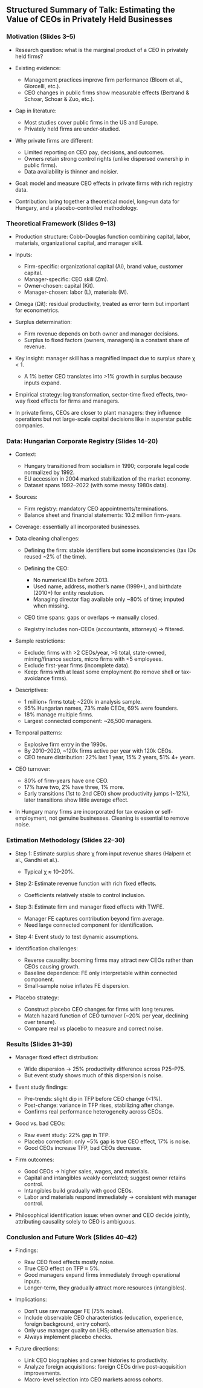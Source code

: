 ## Structured Summary of Talk: Estimating the Value of CEOs in Privately Held Businesses

### Motivation (Slides 3–5)

* Research question: what is the marginal product of a CEO in privately held firms?
* Existing evidence:

  * Management practices improve firm performance (Bloom et al., Giorcelli, etc.).
  * CEO changes in public firms show measurable effects (Bertrand & Schoar, Schoar & Zuo, etc.).
* Gap in literature:

  * Most studies cover public firms in the US and Europe.
  * Privately held firms are under-studied.
* Why private firms are different:

  * Limited reporting on CEO pay, decisions, and outcomes.
  * Owners retain strong control rights (unlike dispersed ownership in public firms).
  * Data availability is thinner and noisier.
* Goal: model and measure CEO effects in private firms with rich registry data.
* Contribution: bring together a theoretical model, long-run data for Hungary, and a placebo-controlled methodology.

### Theoretical Framework (Slides 9–13)

* Production structure: Cobb-Douglas function combining capital, labor, materials, organizational capital, and manager skill.
* Inputs:

  * Firm-specific: organizational capital (Ai), brand value, customer capital.
  * Manager-specific: CEO skill (Zm).
  * Owner-chosen: capital (Kit).
  * Manager-chosen: labor (L), materials (M).
* Omega (Ωit): residual productivity, treated as error term but important for econometrics.
* Surplus determination:

  * Firm revenue depends on both owner and manager decisions.
  * Surplus to fixed factors (owners, managers) is a constant share of revenue.
* Key insight: manager skill has a magnified impact due to surplus share χ < 1.

  * A 1% better CEO translates into >1% growth in surplus because inputs expand.
* Empirical strategy: log transformation, sector-time fixed effects, two-way fixed effects for firms and managers.
* <digression>In private firms, CEOs are closer to plant managers: they influence operations but not large-scale capital decisions like in superstar public companies.</digression>

### Data: Hungarian Corporate Registry (Slides 14–20)

* Context:

  * Hungary transitioned from socialism in 1990; corporate legal code normalized by 1992.
  * EU accession in 2004 marked stabilization of the market economy.
  * Dataset spans 1992–2022 (with some messy 1980s data).
* Sources:

  * Firm registry: mandatory CEO appointments/terminations.
  * Balance sheet and financial statements: 10.2 million firm-years.
* Coverage: essentially all incorporated businesses.
* Data cleaning challenges:

  * Defining the firm: stable identifiers but some inconsistencies (tax IDs reused \~2% of the time).
  * Defining the CEO:

    * No numerical IDs before 2013.
    * Used name, address, mother’s name (1999+), and birthdate (2010+) for entity resolution.
    * Managing director flag available only \~80% of time; imputed when missing.
  * CEO time spans: gaps or overlaps → manually closed.
  * Registry includes non-CEOs (accountants, attorneys) → filtered.
* Sample restrictions:

  * Exclude: firms with >2 CEOs/year, >6 total, state-owned, mining/finance sectors, micro firms with <5 employees.
  * Exclude first-year firms (incomplete data).
  * Keep: firms with at least some employment (to remove shell or tax-avoidance firms).
* Descriptives:

  * 1 million+ firms total; \~220k in analysis sample.
  * 95% Hungarian names, 73% male CEOs, 69% were founders.
  * 18% manage multiple firms.
  * Largest connected component: \~26,500 managers.
* Temporal patterns:

  * Explosive firm entry in the 1990s.
  * By 2010–2020, \~120k firms active per year with 120k CEOs.
  * CEO tenure distribution: 22% last 1 year, 15% 2 years, 51% 4+ years.
* CEO turnover:

  * 80% of firm-years have one CEO.
  * 17% have two, 2% have three, 1% more.
  * Early transitions (1st to 2nd CEO) show productivity jumps (\~12%), later transitions show little average effect.
* <digression>In Hungary many firms are incorporated for tax evasion or self-employment, not genuine businesses. Cleaning is essential to remove noise.</digression>

### Estimation Methodology (Slides 22–30)

* Step 1: Estimate surplus share χ from input revenue shares (Halpern et al., Gandhi et al.).

  * Typical χ ≈ 10–20%.
* Step 2: Estimate revenue function with rich fixed effects.

  * Coefficients relatively stable to control inclusion.
* Step 3: Estimate firm and manager fixed effects with TWFE.

  * Manager FE captures contribution beyond firm average.
  * Need large connected component for identification.
* Step 4: Event study to test dynamic assumptions.
* Identification challenges:

  * Reverse causality: booming firms may attract new CEOs rather than CEOs causing growth.
  * Baseline dependence: FE only interpretable within connected component.
  * Small-sample noise inflates FE dispersion.
* Placebo strategy:

  * Construct placebo CEO changes for firms with long tenures.
  * Match hazard function of CEO turnover (\~20% per year, declining over tenure).
  * Compare real vs placebo to measure and correct noise.

### Results (Slides 31–39)

* Manager fixed effect distribution:

  * Wide dispersion → 25% productivity difference across P25–P75.
  * But event study shows much of this dispersion is noise.
* Event study findings:

  * Pre-trends: slight dip in TFP before CEO change (<1%).
  * Post-change: variance in TFP rises, stabilizing after change.
  * Confirms real performance heterogeneity across CEOs.
* Good vs. bad CEOs:

  * Raw event study: 22% gap in TFP.
  * Placebo correction: only \~5% gap is true CEO effect, 17% is noise.
  * Good CEOs increase TFP, bad CEOs decrease.
* Firm outcomes:

  * Good CEOs → higher sales, wages, and materials.
  * Capital and intangibles weakly correlated; suggest owner retains control.
  * Intangibles build gradually with good CEOs.
  * Labor and materials respond immediately → consistent with manager control.
* <digression>Philosophical identification issue: when owner and CEO decide jointly, attributing causality solely to CEO is ambiguous.</digression>

### Conclusion and Future Work (Slides 40–42)

* Findings:

  * Raw CEO fixed effects mostly noise.
  * True CEO effect on TFP ≈ 5%.
  * Good managers expand firms immediately through operational inputs.
  * Longer-term, they gradually attract more resources (intangibles).
* Implications:

  * Don’t use raw manager FE (75% noise).
  * Include observable CEO characteristics (education, experience, foreign background, entry cohort).
  * Only use manager quality on LHS; otherwise attenuation bias.
  * Always implement placebo checks.
* Future directions:

  * Link CEO biographies and career histories to productivity.
  * Analyze foreign acquisitions: foreign CEOs drive post-acquisition improvements.
  * Macro-level selection into CEO markets across cohorts.

